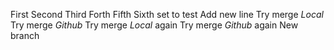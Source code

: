 First
Second
Third
Forth
Fifth
Sixth
set to test
Add new line
Try merge _Local_
Try merge _Github_
Try merge _Local_ again
Try merge _Github_ again
New branch
